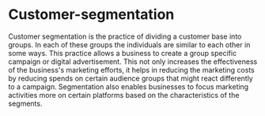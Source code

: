 # Customer-segmentation
Customer segmentation is the practice of dividing a customer base into groups. In each of these groups the individuals are similar to each other in some ways. This practice allows a business to create a group specific campaign or digital advertisement. This not only increases the effectiveness of the business's marketing efforts, it helps in reducing the marketing costs by reducing spends on certain audience groups that might react differently to a campaign. Segmentation also enables businesses to focus marketing activities more on certain platforms based on the characteristics of the segments.
